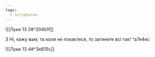 ```yaml
---
tags:
  - scriptures
---
```


![[Луки 13 2#^204b1f]]

3 Ні, кажу вам; та коли не покаєтеся, то загинете всі так! ^a7e4ec

![[Луки 13 4#^3e815c]]